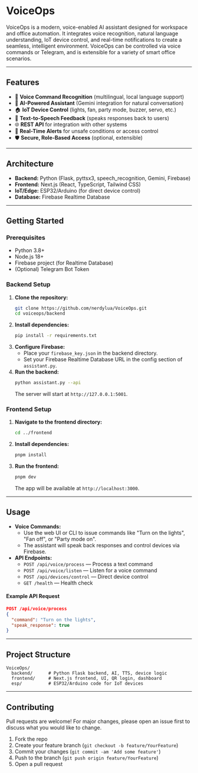 # VoiceOps

VoiceOps is a modern, voice-enabled AI assistant designed for workspace and office automation. It integrates voice recognition, natural language understanding, IoT device control, and real-time notifications to create a seamless, intelligent environment. VoiceOps can be controlled via voice commands or Telegram, and is extensible for a variety of smart office scenarios.

---

## Features
- 🎤 **Voice Command Recognition** (multilingual, local language support)
- 🤖 **AI-Powered Assistant** (Gemini integration for natural conversation)
- 🏠 **IoT Device Control** (lights, fan, party mode, buzzer, servo, etc.)
- 📢 **Text-to-Speech Feedback** (speaks responses back to users)
- 🌐 **REST API** for integration with other systems
- 🔔 **Real-Time Alerts** for unsafe conditions or access control
- 🛡️ **Secure, Role-Based Access** (optional, extensible)

---

## Architecture
- **Backend:** Python (Flask, pyttsx3, speech_recognition, Gemini, Firebase)
- **Frontend:** Next.js (React, TypeScript, Tailwind CSS)
- **IoT/Edge:** ESP32/Arduino (for direct device control)
- **Database:** Firebase Realtime Database

---

## Getting Started

### Prerequisites
- Python 3.8+
- Node.js 18+
- Firebase project (for Realtime Database)
- (Optional) Telegram Bot Token

### Backend Setup
1. **Clone the repository:**
   ```bash
   git clone https://github.com/nerdylua/VoiceOps.git
   cd voiceops/backend
   ```
2. **Install dependencies:**
   ```bash
   pip install -r requirements.txt
   ```
3. **Configure Firebase:**
   - Place your `firebase_key.json` in the backend directory.
   - Set your Firebase Realtime Database URL in the config section of `assistant.py`.
4. **Run the backend:**
   ```bash
   python assistant.py --api
   ```
   The server will start at `http://127.0.0.1:5001`.

### Frontend Setup
1. **Navigate to the frontend directory:**
   ```bash
   cd ../frontend
   ```
2. **Install dependencies:**
   ```bash
   pnpm install
   ```
3. **Run the frontend:**
   ```bash
   pnpm dev
   ```
   The app will be available at `http://localhost:3000`.

---

## Usage
- **Voice Commands:**
  - Use the web UI or CLI to issue commands like "Turn on the lights", "Fan off", or "Party mode on".
  - The assistant will speak back responses and control devices via Firebase.
- **API Endpoints:**
  - `POST /api/voice/process` — Process a text command
  - `POST /api/voice/listen` — Listen for a voice command
  - `POST /api/devices/control` — Direct device control
  - `GET /health` — Health check

#### Example API Request
```json
POST /api/voice/process
{
  "command": "Turn on the lights",
  "speak_response": true
}
```

---

## Project Structure
```
VoiceOps/
  backend/      # Python Flask backend, AI, TTS, device logic
  frontend/     # Next.js frontend, UI, QR login, dashboard
  esp/          # ESP32/Arduino code for IoT devices
```

---

## Contributing
Pull requests are welcome! For major changes, please open an issue first to discuss what you would like to change.

1. Fork the repo
2. Create your feature branch (`git checkout -b feature/YourFeature`)
3. Commit your changes (`git commit -am 'Add some feature'`)
4. Push to the branch (`git push origin feature/YourFeature`)
5. Open a pull request



